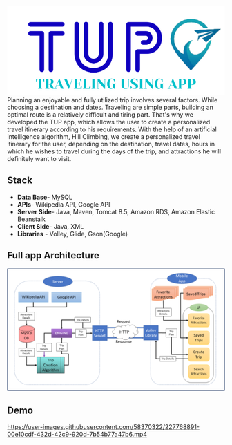 ![Logo](media/Logo.png)
Planning an enjoyable and fully utilized trip involves several factors. While choosing a destination and dates.
Traveling are simple parts, building an optimal route is a relatively difficult and tiring part.
That's why we developed the TUP app, which allows the user to create a personalized travel itinerary according to his requirements.
With the help of an artificial intelligence algorithm, Hill Climbing, we create a personalized travel itinerary for the user, depending on the destination, travel dates, hours in which he wishes to travel during the days of the trip, and attractions he will definitely want to visit.

## Stack

 - **Data Base-** MySQL
 - **APIs**- Wikipedia API, Google API
 - **Server Side**- Java, Maven, Tomcat 8.5, Amazon RDS, Amazon Elastic Beanstalk
 - **Client Side**- Java, XML
 - **Libraries** - Volley, Glide, Gson(Google)

## Full app Architecture
![Sofware Architecture](media/Software_Architecture.png)

## Demo

https://user-images.githubusercontent.com/58370322/227768891-00e10cdf-432d-42c9-920d-7b54b77a47b6.mp4


